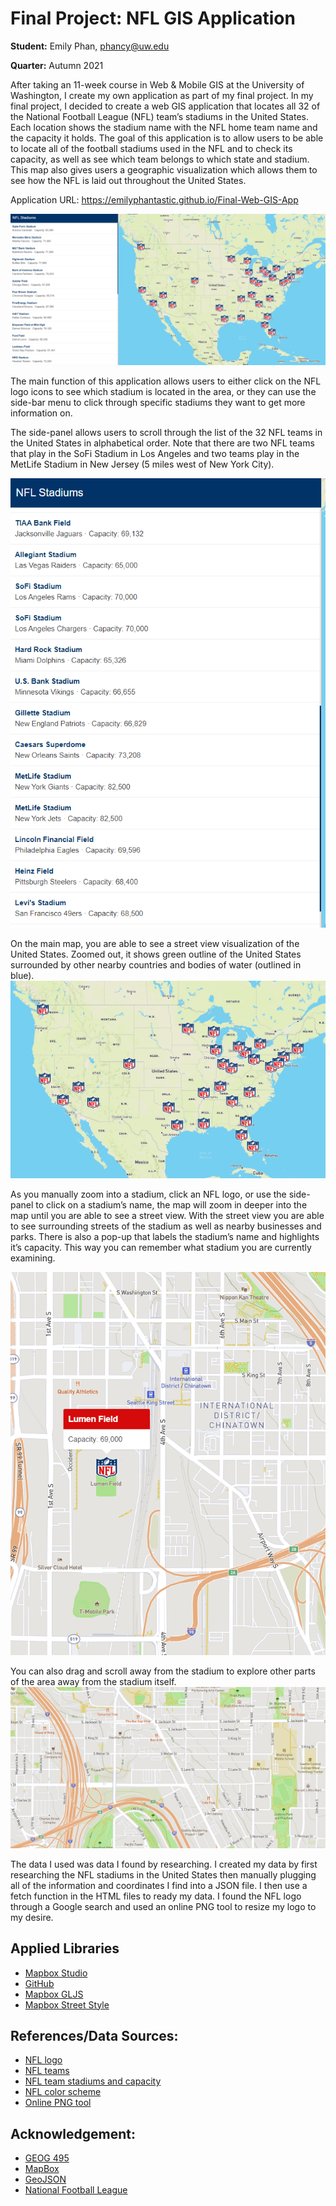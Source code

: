 # Final Project: NFL GIS Application
**Student:** Emily Phan, phancy@uw.edu

**Quarter:** Autumn 2021

After taking an 11-week course in Web & Mobile GIS at the University of Washington, I create my own application as part of my final project. In my final project, I decided to create a web GIS application that locates all 32 of the National Football League (NFL) team’s stadiums in the United States. Each location shows the stadium name with the NFL home team name and the capacity it holds. 
The goal of this application is to allow users to be able to locate all of the football stadiums used in the NFL and to check its capacity, as well as see which team belongs to which state and stadium. This map also gives users a geographic visualization which allows them to see how the NFL is laid out throughout the United States. 

Application URL: https://emilyphantastic.github.io/Final-Web-GIS-App 

![](https://github.com/emilyphantastic/Final-Web-GIS-App/blob/main/img/fullapp.PNG)

The main function of this application allows users to either click on the NFL logo icons to see which stadium is located in the area, or they can use the side-bar menu to click through specific stadiums they want to get more information on.


The side-panel allows users to scroll through the list of the 32 NFL teams in the United States in alphabetical order. Note that there are two NFL teams that play in the SoFi Stadium in Los Angeles and two teams play in the MetLife Stadium in New Jersey (5 miles west of New York City). 

![](img/side-panel.png)

On the main map, you are able to see a street view visualization of the United States. Zoomed out, it shows green outline of the United States surrounded by other nearby countries and bodies of water (outlined in blue). 
![](img/map-zoom-out.png)

As you manually zoom into a stadium, click an NFL logo, or use the side-panel to click on a stadium’s name, the map will zoom in deeper into the map until you are able to see a street view. With the street view you are able to see surrounding streets of the stadium as well as nearby businesses and parks. There is also a pop-up that labels the stadium’s name and highlights it’s capacity. This way you can remember what stadium you are currently examining. 

![](img/street-view.png)

You can also drag and scroll away from the stadium to explore other parts of the area away from the stadium itself. 
![](img/street-view-two.png)

The data I used was data I found by researching. I created my data by first researching the NFL stadiums in the United States then manually plugging all of the information and coordinates I find into a JSON file. I then use a fetch function in the HTML files to ready my data. 
I found the NFL logo through a Google search and used an online PNG tool to resize my logo to my desire. 
## Applied Libraries
- [Mapbox Studio](https://studio.mapbox.com/)
- [GitHub](https://github.com/)
- [Mapbox GLJS](https://docs.mapbox.com/mapbox-gl-js/api/)
- [Mapbox Street Style](https://www.mapbox.com/maps/streets)

## References/Data Sources:
- [NFL logo]( https://en.wikipedia.org/wiki/National_Football_League)
- [NFL teams](https://www.nfl.com/teams/)
- [NFL team stadiums and capacity](https://geojango.com/pages/list-of-nfl-teams)
- [NFL color scheme](https://www.schemecolor.com/national-football-league-nfl-logo-colors.php)
- [Online PNG tool](https://onlinepngtools.com/resize-png)

## Acknowledgement:
- [GEOG 495](https://github.com/jakobzhao/geog495/tree/main/modules/module07)
- [MapBox](https://www.mapbox.com/)
- [GeoJSON]( https://geojson.io/#map=2/20.0/0.0)
- [National Football League](https://www.nfl.com/)
